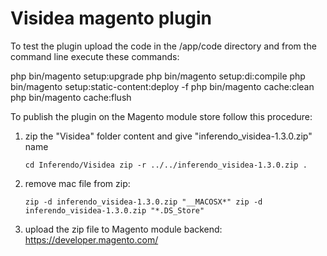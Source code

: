 # Visidea magento plugin

To test the plugin upload the code in the /app/code directory and from the command line execute these commands:

php bin/magento setup:upgrade
php bin/magento setup:di:compile
php bin/magento setup:static-content:deploy -f
php bin/magento cache:clean
php bin/magento cache:flush


To publish the plugin on the Magento module store follow this procedure:

1. zip the "Visidea" folder content and give "inferendo_visidea-1.3.0.zip" name

    `
    cd Inferendo/Visidea
    zip -r ../../inferendo_visidea-1.3.0.zip .
    `

2. remove mac file from zip:

    `
    zip -d inferendo_visidea-1.3.0.zip "__MACOSX*"
    zip -d inferendo_visidea-1.3.0.zip "*.DS_Store"
    `

3. upload the zip file to Magento module backend: https://developer.magento.com/
